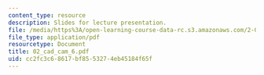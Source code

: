 ```yaml
---
content_type: resource
description: Slides for lecture presentation.
file: /media/https%3A/open-learning-course-data-rc.s3.amazonaws.com/2-008-design-and-manufacturing-ii-spring-2004/cc2fc3c68617bf8553274eb45184f65f_02_cad_cam_6.pdf
file_type: application/pdf
resourcetype: Document
title: 02_cad_cam_6.pdf
uid: cc2fc3c6-8617-bf85-5327-4eb45184f65f
---
```

